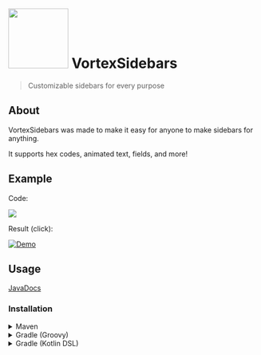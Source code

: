 # <img style="height: 3vh; width: auto;" src="https://www.spigotmc.org/data/resource_icons/112/112272.jpg?1692973102"> VortexSidebars
> Customizable sidebars for every purpose
## About
VortexSidebars was made to make it easy for anyone to make sidebars for anything.

It supports hex codes, animated text, fields, and more!

## Example
Code:

<img src="https://proxy.spigotmc.org/c70503aee4842affdacddbe78aa89eacbc8f7d58?url=https%3A%2F%2Fmedia.discordapp.net%2Fattachments%2F909603146001682493%2F1144635557104853002%2Fexample_code.png%3Fwidth%3D1416%26height%3D754">

Result (click):

[![Demo](http://img.youtube.com/vi/BlrlQICapT0/0.jpg)](http://www.youtube.com/watch?v=BlrlQICapT0 "VortexSidebars Demo")

## Usage

[JavaDocs](http://adfoc.us/82454497461528)

### Installation
<details>
    <summary>Maven</summary>

```xml
<project>

    <repositories>
        <repository>
            <id>codemc-releases</id>
            <url>https://repo.codemc.io/repository/maven-releases/</url>
        </repository>
    </repositories>
    
    <dependencies>
        <dependency>
            <groupId>us.teaminceptus</groupId>
            <artifactId>vortexsidebars</artifactId>
            <version>[VERSION]</version>
        </dependency>
    </dependencies>
    
</project>
```
</details>
<details>
    <summary>Gradle (Groovy)</summary>

```gradle
repositories {
    maven { url 'https://repo.codemc.io/repository/maven-releases/' }
}

dependencies {
    implementation 'us.teaminceptus:vortexsidebars:[VERSION]'
}
```
</details>

<details>
    <summary>Gradle (Kotlin DSL)</summary>

```kotlin
repositories {
    maven(url = "https://repo.codemc.io/repository/maven-releases/")
}

dependencies {
    implementation('us.teaminceptus:vortexsidebars:[VERSION]')
}
```
</details>

